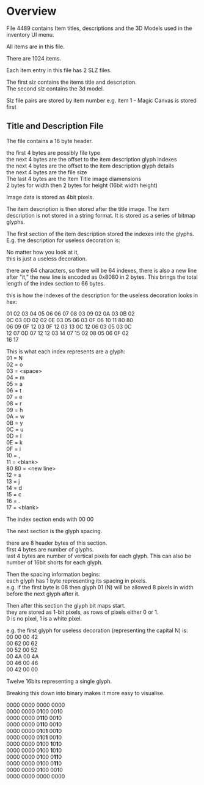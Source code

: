 # Overview 

File 4489 contains Item titles, descriptions and the 3D Models used in the inventory UI menu.  

All items are in this file.  

There are 1024 items.  

Each item entry in this file has 2 SLZ files.  

The first slz contains the items title and description.  
The second slz contains the 3d model.  

Slz file pairs are stored by item number e.g. item 1 - Magic Canvas is stored first

## Title and Description File  

The file contains a 16 byte header.  

the first 4 bytes are possibly file type  
the next 4 bytes are the offset to the item description glyph indexes  
the next 4 bytes are the offset to the item description glyph details  
the next 4 bytes are the file size  
The last 4 bytes are the Item Title image diamensions  
2 bytes for width then 2 bytes for height (16bit width height)  
  
  
Image data is stored as 4bit pixels.  

The item description is then stored after the title image.
The item description is not stored in a string format. It is stored as a series of bitmap glyphs.

The first section of the item description stored the indexes into the glyphs.  
E.g. the description for useless decoration is:

No matter how you look at it,  
this is just a useless decoration.  

there are 64 characters, so there will be 64 indexes, there is also a new line after "it," the new line is encoded as 0x8080 in 2 bytes.
This brings the total length of the index section to 66 bytes.

this is how the indexes of the description for the useless decoration looks in hex:

01 02 03 04 05 06 06 07 08 03 09 02 0A 03 0B 02  
0C 03 0D 02 02 0E 03 05 06 03 0F 06 10 11 80 80  
06 09 0F 12 03 0F 12 03 13 0C 12 06 03 05 03 0C  
12 07 0D 07 12 12 03 14 07 15 02 08 05 06 0F 02  
16 17  

This is what each index represents are a glyph:  
01 = N  
02 = o  
03 = \<space\>  
04 = m  
05 = a  
06 = t  
07 = e  
08 = r  
09 = h  
0A = w  
0B = y  
0C = u  
0D = l  
0E = k  
0F = i  
10 = ,  
11 = \<blank\>  
80 80 = \<new line\>  
12 = s  
13 = j  
14 = d  
15 = c  
16 = .  
17 = \<blank\>  

The index section ends with 00 00
  
The next section is the glyph spacing.

there are 8 header bytes of this section.  
first 4 bytes are number of glyphs.  
last 4 bytes are number of vertical pixels for each glyph. This can also be number of 16bit shorts for each glyph.  

Then the spacing information begins:  
each glyph has 1 byte representing its spacing in pixels.  
e.g. if the first byte is 08 then glyph 01 (N) will be allowed 8 pixels in width before the next glyph after it.  

Then after this section the glyph bit maps start.  
they are stored as 1-bit pixels, as rows of pixels either 0 or 1.  
0 is no pixel, 1 is a white pixel.  

e.g. the first glyph for useless decoration (representing the capital N) is:  
00 00 
00 42  
00 62 
00 62  
00 52 
00 52  
00 4A 
00 4A    
00 46 
00 46  
00 42 
00 00    

Twelve 16bits representing a single glyph.  

Breaking this down into binary makes it more easy to visualise.  

0000 0000 0000 0000  
0000 0000 0**1**00 00**1**0  
0000 0000 0**11**0 00**1**0  
0000 0000 0**11**0 00**1**0    
0000 0000 0**1**0**1** 00**1**0  
0000 0000 0**1**0**1** 00**1**0  
0000 0000 0**1**00 **1**0**1**0  
0000 0000 0**1**00 **1**0**1**0  
0000 0000 0**1**00 0**11**0  
0000 0000 0**1**00 0**11**0  
0000 0000 0**1**00 00**1**0  
0000 0000 0000 0000  
